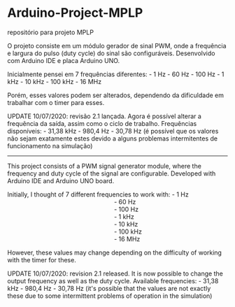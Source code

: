 # Arduino-Project-MPLP
repositório para projeto MPLP

O projeto consiste em um módulo gerador de sinal PWM, onde a frequência e largura do pulso (duty cycle) do sinal são configuráveis. Desenvolvido com Arduino IDE e placa Arduino UNO.

Inicialmente pensei em 7 frequências diferentes: - 1 Hz
                                                 - 60 Hz
                                                 - 100 Hz
                                                 - 1 kHz
                                                 - 10 kHz
                                                 - 100 kHz
                                                 - 16 MHz

Porém, esses valores podem ser alterados, dependendo da dificuldade em trabalhar com o timer para esses.

UPDATE 10/07/2020: revisão 2.1 lançada. Agora é possível alterar a frequência da saída, assim como o ciclo de trabalho. Frequências disponíveis: - 31,38 kHz
                                                                                                                                                 - 980,4  Hz
                                                                                                                                                 - 30,78  Hz
                   (é possível que os valores não sejam exatamente estes devido a alguns problemas intermitentes de funcionamento na simulação)

------------------------------------------------------------------------------------------------------------------------------------------

This project consists of a PWM signal generator module, where the frequency and duty cycle of the signal are configurable. Developed with Arduino IDE and Arduino UNO board.

Initially, I thought of 7 different frequencies to work with: - 1 Hz
                                                              - 60 Hz
                                                              - 100 Hz
                                                              - 1 kHz
                                                              - 10 kHz
                                                              - 100 kHz
                                                              - 16 MHz

However, these values may change depending on the difficulty of working with the timer for these.

UPDATE 10/07/2020: revision 2.1 released. It is now possible to change the output frequency as well as the duty cycle. Available frequencies: - 31,38 kHz
                                                                                                                                              - 980,4  Hz
                                                                                                                                              - 30,78  Hz
                  (it's possible that the values are not exactly these due to some intermittent problems of operation in the simulation)
